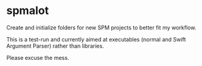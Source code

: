 # spmalot

Create and initialize folders for new SPM projects to better fit my workflow.

This is a test-run and currently aimed at executables (normal and Swift Argument Parser) rather than libraries.

Please excuse the mess.
